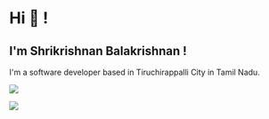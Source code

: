 # Hi 👋 !

## I'm Shrikrishnan Balakrishnan !

I'm a software developer based in Tiruchirappalli City in Tamil Nadu. 

![](https://github-readme-stats.vercel.app/api?username=Shrikrishnan&show_icons=true&theme=nightowl)

![](https://github-readme-stats.vercel.app/api/top-langs/?username=Shrikrishnan&layout=compact&theme=nightowl&hide=html,css,php&langs_count=6)
